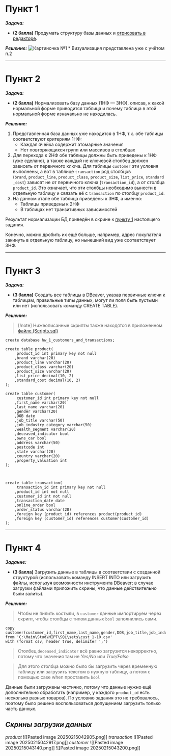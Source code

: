 # Пункт 1
***Задача:***
- **(2 балла)** Продумать структуру базы данных и [отрисовать в редакторе](https://dbdiagram.io/home?utm_source=holistics&utm_medium=top_5_tools_blog).

***Решение:***
![Картиночка №1]()
\* Визуализация представлена уже с учётом п.2
___
# Пункт 2
***Задача:***
- **(2 балла)** Нормализовать базу данных (1НФ — 3НФ), описав, к какой нормальной форме приводится таблица и почему таблица в этой нормальной форме изначально не находилась.

***Решение:***
1) Представленная база данных уже находится в 1НФ, т.к. обе таблицы соответствуют критериям 1НФ:
	- Каждая ячейка содержит атомарные значения
	- Нет повторяющихся групп или массивов в столбцах
2) Для перехода к 2НФ обе таблицы должны быть приведены к 1НФ (уже сделано), а также каждый не ключевой столбец должен зависеть от первичного ключа.
   Для таблицы `customer` эти условия выполнены, а вот в таблице `transaction` ряд столбцов (`brand`, `product_line`, `product_class`, `product_size`, `list_price`, `standard_cost`) зависят не от первичного ключа (`transaction_id`), а от столбца `product_id`. Это означает, что эти столбцы необходимо вынести в отдельную таблицу и связать её с `transaction` по столбцу `product_id`.
3) На данном этапе обе таблица приведены к 3НФ, а именно:
	- Таблицы приведены к 2НФ
	- В таблицах нет транзитивных зависимостей

Результат нормализации БД приведён в скрине к [пункту 1](#пункт-1) настоящего задания.

Конечно, можно дробить их ещё больше, например, адрес покупателя закинуть в отдельную таблицу, но нынешний вид уже соответствует 3НФ.
___
# Пункт 3
***Задача:***
- **(3 балла)** Создать все таблицы в DBeaver, указав первичные ключи к таблицам, правильные типы данных, могут ли поля быть пустыми или нет (использовать команду CREATE TABLE).

***Решение:***

> [!note] Нижеописанные скрипты также находятся в приложенном [файле (Scripts.sql)](/Scripts.sql)

```
create database hw_1_customers_and_transactions;

create table product(
	 product_id int primary key not null
	,brand varchar(20)
	,product_line varchar(20)
	,product_class varchar(20)
	,product_size varchar(20)
	,list_price decimal(10, 2)
	,standard_cost decimal(10, 2)
);

create table customer(
	 customer_id int primary key not null
	,first_name varchar(20)
	,last_name varchar(20)
	,gender varchar(20)
	,DOB date
	,job_title varchar(50)
	,job_industry_category varchar(50)
	,wealth_segment varchar(20)
	,deceased_indicator bool
	,owns_car bool
	,address varchar(50)
	,postcode int
	,state varchar(20)
	,country varchar(20)
	,property_valuation int
);

  

create table transaction(
	 transaction_id int primary key not null
	,product_id int not null
	,customer_id int not null
	,transaction_date date
	,online_order bool
	,order_status varchar(20)
	,foreign key (product_id) references product(product_id)
	,foreign key (customer_id) references customer(customer_id)
);
```
___
# Пункт 4
***Задание:***
- **(3 балла)** Загрузить данные в таблицы в соответствии с созданной структурой (использовать команду INSERT INTO или загрузить файлы, используя возможности инструмента DBeaver; в случае загрузки файлами приложить скрины, что данные действительно были залиты).

***Решение:***
>Чтобы не пилить костыли, в `customer` данные импортируем через скрипт, чтобы столбцы с типом данных `bool` заполнились сами.

```
copy customer(customer_id,first_name,last_name,gender,DOB,job_title,job_industry_category,wealth_segment,deceased_indicator,owns_car,address,postcode,state,country,property_valuation)
from 'C:\Main\Stud\MIPT\SQL\sets\cust_1-10.csv'
with (format csv, header true, delimiter ';')
```

>Столбец `deceased_indicator` всё равно загрузится некорректно, потому что значения там не *Yes/No* или *True/False*

>Для этого столбца можно было бы загрузить через временную таблицу или загрузить текстом в нужную таблицу, а потом с помощью case when проставить `bool`

Данные были загружены частично, потому что данные нужно ещё дополнительно обработать (например, у каждого `product_id` есть несколько разных товаров). По условию задания это не требовалось, поэтому было решено воспользоваться допущением загрузить только часть данных.

## ***Скрины загрузки данных***
*product*
![[Pasted image 20250215042905.png]]
*transaction*
![[Pasted image 20250215042917.png]]
*customer*
![[Pasted image 20250215043140.png]]
![[Pasted image 20250215043200.png]]